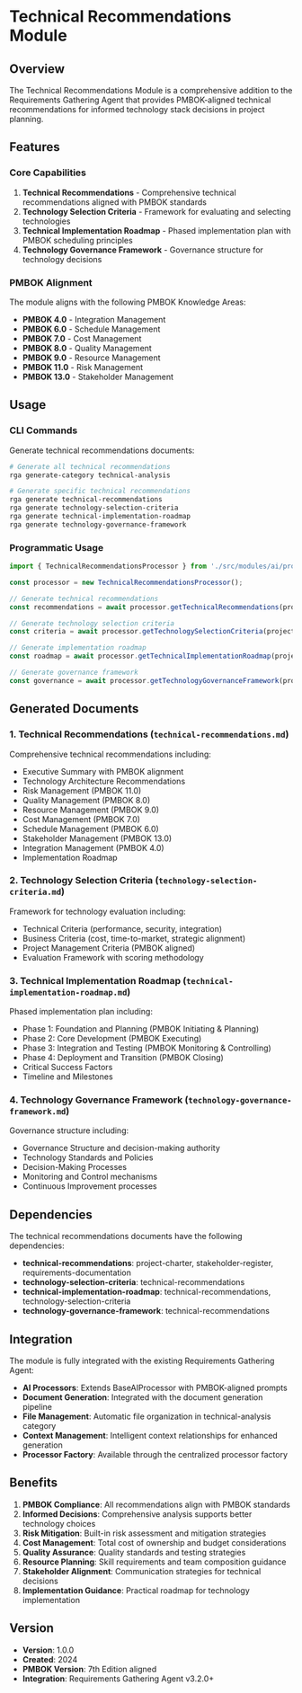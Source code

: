 # Technical Recommendations Module

## Overview

The Technical Recommendations Module is a comprehensive addition to the Requirements Gathering Agent that provides PMBOK-aligned technical recommendations for informed technology stack decisions in project planning.

## Features

### Core Capabilities

1. **Technical Recommendations** - Comprehensive technical recommendations aligned with PMBOK standards
2. **Technology Selection Criteria** - Framework for evaluating and selecting technologies
3. **Technical Implementation Roadmap** - Phased implementation plan with PMBOK scheduling principles
4. **Technology Governance Framework** - Governance structure for technology decisions

### PMBOK Alignment

The module aligns with the following PMBOK Knowledge Areas:

- **PMBOK 4.0** - Integration Management
- **PMBOK 6.0** - Schedule Management  
- **PMBOK 7.0** - Cost Management
- **PMBOK 8.0** - Quality Management
- **PMBOK 9.0** - Resource Management
- **PMBOK 11.0** - Risk Management
- **PMBOK 13.0** - Stakeholder Management

## Usage

### CLI Commands

Generate technical recommendations documents:

```bash
# Generate all technical recommendations
rga generate-category technical-analysis

# Generate specific technical recommendations
rga generate technical-recommendations
rga generate technology-selection-criteria
rga generate technical-implementation-roadmap
rga generate technology-governance-framework
```

### Programmatic Usage

```typescript
import { TechnicalRecommendationsProcessor } from './src/modules/ai/processors/TechnicalRecommendationsProcessor.js';

const processor = new TechnicalRecommendationsProcessor();

// Generate technical recommendations
const recommendations = await processor.getTechnicalRecommendations(projectContext);

// Generate technology selection criteria
const criteria = await processor.getTechnologySelectionCriteria(projectContext);

// Generate implementation roadmap
const roadmap = await processor.getTechnicalImplementationRoadmap(projectContext);

// Generate governance framework
const governance = await processor.getTechnologyGovernanceFramework(projectContext);
```

## Generated Documents

### 1. Technical Recommendations (`technical-recommendations.md`)

Comprehensive technical recommendations including:
- Executive Summary with PMBOK alignment
- Technology Architecture Recommendations
- Risk Management (PMBOK 11.0)
- Quality Management (PMBOK 8.0)
- Resource Management (PMBOK 9.0)
- Cost Management (PMBOK 7.0)
- Schedule Management (PMBOK 6.0)
- Stakeholder Management (PMBOK 13.0)
- Integration Management (PMBOK 4.0)
- Implementation Roadmap

### 2. Technology Selection Criteria (`technology-selection-criteria.md`)

Framework for technology evaluation including:
- Technical Criteria (performance, security, integration)
- Business Criteria (cost, time-to-market, strategic alignment)
- Project Management Criteria (PMBOK aligned)
- Evaluation Framework with scoring methodology

### 3. Technical Implementation Roadmap (`technical-implementation-roadmap.md`)

Phased implementation plan including:
- Phase 1: Foundation and Planning (PMBOK Initiating & Planning)
- Phase 2: Core Development (PMBOK Executing)
- Phase 3: Integration and Testing (PMBOK Monitoring & Controlling)
- Phase 4: Deployment and Transition (PMBOK Closing)
- Critical Success Factors
- Timeline and Milestones

### 4. Technology Governance Framework (`technology-governance-framework.md`)

Governance structure including:
- Governance Structure and decision-making authority
- Technology Standards and Policies
- Decision-Making Processes
- Monitoring and Control mechanisms
- Continuous Improvement processes

## Dependencies

The technical recommendations documents have the following dependencies:

- **technical-recommendations**: project-charter, stakeholder-register, requirements-documentation
- **technology-selection-criteria**: technical-recommendations
- **technical-implementation-roadmap**: technical-recommendations, technology-selection-criteria
- **technology-governance-framework**: technical-recommendations

## Integration

The module is fully integrated with the existing Requirements Gathering Agent:

- **AI Processors**: Extends BaseAIProcessor with PMBOK-aligned prompts
- **Document Generation**: Integrated with the document generation pipeline
- **File Management**: Automatic file organization in technical-analysis category
- **Context Management**: Intelligent context relationships for enhanced generation
- **Processor Factory**: Available through the centralized processor factory

## Benefits

1. **PMBOK Compliance**: All recommendations align with PMBOK standards
2. **Informed Decisions**: Comprehensive analysis supports better technology choices
3. **Risk Mitigation**: Built-in risk assessment and mitigation strategies
4. **Cost Management**: Total cost of ownership and budget considerations
5. **Quality Assurance**: Quality standards and testing strategies
6. **Resource Planning**: Skill requirements and team composition guidance
7. **Stakeholder Alignment**: Communication strategies for technical decisions
8. **Implementation Guidance**: Practical roadmap for technology implementation

## Version

- **Version**: 1.0.0
- **Created**: 2024
- **PMBOK Version**: 7th Edition aligned
- **Integration**: Requirements Gathering Agent v3.2.0+